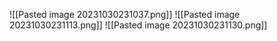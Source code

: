 ![[Pasted image 20231030231037.png]]
![[Pasted image 20231030231113.png]]
![[Pasted image 20231030231130.png]]
